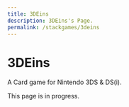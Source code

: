 ```yaml
---
title: 3DEins
description: 3DEins's Page.
permalink: /stackgames/3deins
---
```


# 3DEins

A Card game for Nintendo 3DS & DS(i).

This page is in progress.